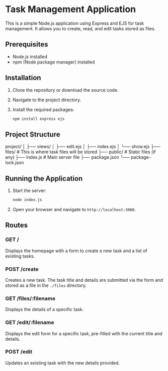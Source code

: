 # Task Management Application

This is a simple Node.js application using Express and EJS for task management. It allows you to create, read, and edit tasks stored as files.

## Prerequisites

- Node.js installed
- npm (Node package manager) installed

## Installation

1. Clone the repository or download the source code.
2. Navigate to the project directory.
3. Install the required packages:

    ```bash
    npm install express ejs
    ```

## Project Structure

project/
│
├── views/
│ ├── edit.ejs
│ ├── index.ejs
│ └── show.ejs
├── files/ # This is where task files will be stored
├── public/ # Static files (if any)
├── index.js # Main server file
├── package.json
└── package-lock.json


## Running the Application

1. Start the server:

    ```bash
    node index.js
    ```

2. Open your browser and navigate to `http://localhost:3000`.

## Routes

### GET /

Displays the homepage with a form to create a new task and a list of existing tasks.

### POST /create

Creates a new task. The task title and details are submitted via the form and stored as a file in the `./files` directory.

### GET /files/:filename

Displays the details of a specific task.

### GET /edit/:filename

Displays the edit form for a specific task, pre-filled with the current title and details.

### POST /edit

Updates an existing task with the new details provided.
